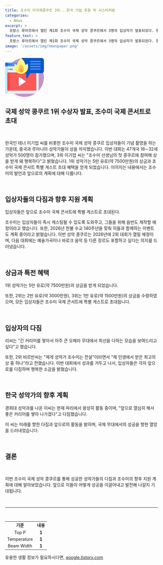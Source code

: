 ```yaml
---
title: 조수미 미국제콩쿠르 3위...한국 기업 후원 빅 시스터처럼
categories:
  - News
excerpt: >
  프랑스 루아르에서 열린 제1회 조수미 국제 성악 콩쿠르에서 3명의 입상자가 발표되었다. 한국인 테너인 이기업 씨가 3위를 차지했고, 중국과 루마니아 출신의 테너가 각각 1위와 2위를 차지했다. 조수미는 입상자들에게 지원을 약속하며, 콩쿠르의 상금과 특별 게스트로의 초대를 밝혔다. 또한, 2026년 한불 수교 140주년을 맞춰 특별 이벤트도 준비 중이라고 전했다. 1등 상금은 5만 유로로, 입상자들은 조수미 국제 콘서트에 초대되는 혜택도 받게 된다. 
feature_text: >
  프랑스 루아르에서 열린 제1회 조수미 국제 성악 콩쿠르에서 3명의 입상자가 발표되었다. 한국인 테너인 이기업 씨가 3위를 차지했고, 중국과 루마니아 출신의 테너가 각각 1위와 2위를 차지했다. 조수미는 입상자들에게 지원을 약속하며, 콩쿠르의 상금과 특별 게스트로의 초대를 밝혔다. 또한, 2026년 한불 수교 140주년을 맞춰 특별 이벤트도 준비 중이라고 전했다. 1등 상금은 5만 유로로, 입상자들은 조수미 국제 콘서트에 초대되는 혜택도 받게 된다. 
image: '/assets/img/newspaper.png'
---
```


<p><img src="/assets/img/news.png" alt="rentncar 속보" /></p>

<h2>국제 성악 콩쿠르 1위 수상자 발표, 조수미 국제 콘서트로 초대</h2>

<p data-ke-size="size16">&nbsp;</p>

<p>한국인 테너 이기업 씨를 비롯한 조수미 국제 성악 콩쿠르 입상자들이 기념 촬영을 하는 가운데, 중국과 루마니아 성악가들이 상을 차지했습니다. 이번 대회는 47개국 18∼32세 성악가 500명이 참가했으며, 3위 이기업 씨는 "조수미 선생님의 첫 콩쿠르에 참여해 상을 받게 돼 행복하다"고 밝혔습니다. 1위 성악가는 5만 유로(약 7500만원)의 상금과 조수미 국제 콘서트 특별 게스트 초대 혜택을 얻게 되었습니다. 이어지는 내용에서는 조수미의 발언과 앞으로의 계획에 대해 다룹니다. </p>

<p data-ke-size="size16">&nbsp;</p>

<h2 data-ke-size="size26">입상자들의 다짐과 향후 지원 계획</h2>

<p data-ke-size="size16">입상자들은 앞으로 조수미 국제 콘서트에 특별 게스트로 초대된다.</p>

<p>조수미는 입상자들이 즉시 캐스팅될 수 있도록 도와주고, 그들을 위해 음반도 제작할 예정이라고 했습니다. 또한, 2026년 한불 수교 140주년을 맞춰 이들과 함께하는 이벤트도 계획 중이라고 밝혔습니다. 이번 성악 콩쿠르는 2026년에 2회 대회가 열릴 예정이며, 다음 대회에는 예술가곡이나 바로크 음악 등 다른 장르도 포함하고 싶다는 의지를 드러냈습니다.</p>

<p data-ke-size="size16">&nbsp;</p>

<h2 data-ke-size="size26">상금과 특전 혜택</h2>

<p data-ke-size="size16">1위 성악가는 5만 유로(약 7500만원)의 상금을 받게 되었습니다.</p>

<p>또한, 2위는 2만 유로(약 3000만원), 3위는 1만 유로(약 1500만원)의 상금을 수령하였으며, 모든 입상자들은 조수미 국제 콘서트에 특별 게스트로 초대됩니다.</p>

<p data-ke-size="size16">&nbsp;</p>

<h2 data-ke-size="size26">입상자의 다짐</h2>

<p data-ke-size="size16">리씨는 "긴 커리어를 쌓아서 아주 큰 오페라 무대에서 최선을 다하는 모습을 보여드리고 싶다"고 했습니다.</p>

<p>또한, 2위 비르반씨는 "제게 성악가 조수미는 전설"이라면서 "제 인생에서 받은 최고의 상 중 하나"라고 전했습니다. 이번 대회에서 성과를 거두고 나서, 입상자들은 각자 앞으로를 다짐하며 행복한 소감을 밝혔습니다.</p>

<p data-ke-size="size16">&nbsp;</p>

<h2 data-ke-size="size26">한국 성악가의 향후 계획</h2>

<p data-ke-size="size16">경희대 성악과를 나온 이씨는 현재 파리에서 왕성히 활동 중이며, "앞으로 열심히 해서 좋은 커리어를 쌓아 나가겠다"고 다짐했습니다.</p>

<p>이 씨는 미래를 향한 다짐과 앞으로의 활동을 밝히며, 국제 무대에서의 성공을 향한 열망을 드러내었습니다.</p>

<p data-ke-size="size16">&nbsp;</p>

<h2 data-ke-size="size26">결론</h2>

<p data-ke-size="size16">&nbsp;</p>

<p>이번 조수미 국제 성악 콩쿠르를 통해 성공한 성악가들의 다짐과 조수미의 향후 지원 계획에 대해 알아보았습니다. 앞으로 이들이 어떻게 성공을 이끌어내고 발전해 나갈지 기대됩니다. </p>

<p data-ke-size="size16">&nbsp;</p>

<hr>

<p data-ke-size="size16">&nbsp;</p>

<table>
    <tbody>
        <tr>
            <td style="text-align: center; height: 17px;"><strong>기준</strong></td>
            <td style="text-align: center; height: 17px;"><strong>내용</strong></td>
        </tr>
        <tr>
            <td style="text-align: center; height: 17px;">Top P</td>
            <td style="text-align: center; height: 17px;"><strong>1</strong></td>
        </tr>
        <tr>
            <td style="text-align: center; height: 17px;">Temperature</td>
            <td style="text-align: center; height: 17px;"><strong>1</strong></td>
        </tr>
        <tr>
            <td style="text-align: center; height: 17px;">Beam Width</td>
            <td style="text-align: center; height: 17px;"><strong>1</strong></td>
        </tr>
    </tbody>
</table>
유용한 생활 정보가 필요하시다면, <a href="https://qoogle.tistory.com" rel="dofollow">qoogle.tistory.com</a>


